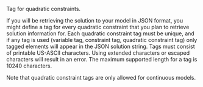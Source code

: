 Tag for quadratic constraints.

If you will be retrieving the solution to your model in JSON format, you might define a tag for every quadratic
constraint that you plan to retrieve solution information for. Each quadratic constraint tag must be unique, and if any
tag is used (variable tag, constraint tag, quadratic constraint tag) only tagged elements will appear in the JSON
solution string. Tags must consist of printable US-ASCII characters. Using extended characters or escaped characters
will result in an error. The maximum supported length for a tag is 10240 characters.

Note that quadratic constraint tags are only allowed for continuous models.